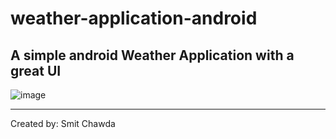 # weather-application-android
## A simple android Weather Application with a great UI 

![image](https://user-images.githubusercontent.com/59838606/202359271-7e081623-c188-43d8-b8e2-359773054618.png) 

---------------------------------------------------------------------------------- 
Created by: Smit Chawda
